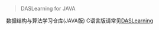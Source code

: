 > DASLearning for JAVA

数据结构与算法学习仓库(JAVA版)
C语言版请常见[DASLearning](https://www.gitub.com/HyperCherry/DASLearning)